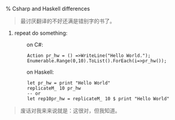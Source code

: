 % Csharp and Haskell differences

> 最讨厌翻译的不好还满是错别字的书了。




1. repeat do something:

&emsp;&emsp;&emsp;&emsp;on C#:
```
        Action pr_hw = () =>WriteLine("Hello World.");
        Enumerable.Range(0,10).ToList().ForEach(i=>pr_hw());
```
&emsp;&emsp;&emsp;&emsp;on Haskell:
```
        let pr_hw = print "Hello World"
        replicateM_ 10 pr_hw
        -- or
        let rep10pr_hw = replicateM_ 10 $ print "Hello World"
```

> 废话对我来来说就是：这很对，但我知道。